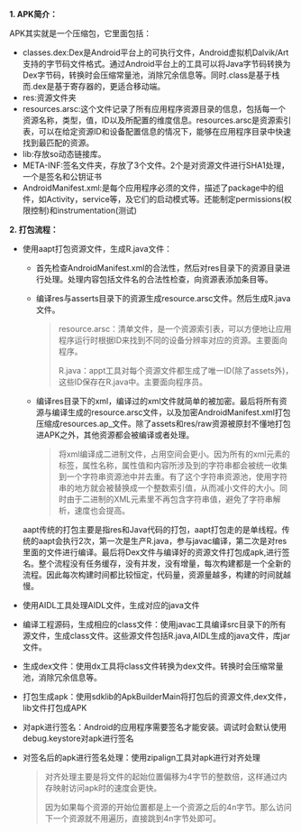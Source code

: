 **1. APK简介：**

APK其实就是一个压缩包，它里面包括：

- classes.dex:Dex是Android平台上的可执行文件，Android虚拟机Dalvik/Art支持的字节码文件格式。通过Android平台上的工具可以将Java字节码转换为Dex字节码，转换时会压缩常量池，消除冗余信息等。同时.class是基于栈而.dex是基于寄存器的，更适合移动端。
- res:资源文件夹
- resources.arsc:这个文件记录了所有应用程序资源目录的信息，包括每一个资源名称，类型，值，ID以及所配置的维度信息。resources.arsc是资源索引表，可以在给定资源ID和设备配置信息的情况下，能够在应用程序目录中快速找到最匹配的资源。
- lib:存放so动态链接库。
- META-INF:签名文件夹，存放了3个文件。2个是对资源文件进行SHA1处理，一个是签名和公钥证书
- AndroidManifest.xml:是每个应用程序必须的文件，描述了package中的组件，如Activity，service等，及它们的启动模式等。还能制定permissions(权限控制)和instrumentation(测试)

**2. 打包流程：**

- 使用aapt打包资源文件，生成R.java文件：

  - 首先检查AndroidManifest.xml的合法性，然后对res目录下的资源目录进行处理。处理内容包括文件名的合法性检查，向资源表添加条目等。

  - 编译res与asserts目录下的资源生成resource.arsc文件。然后生成R.java文件。

    > resource.arsc：清单文件，是一个资源索引表，可以方便地让应用程序运行时根据ID来找到不同的设备分辨率对应的资源。主要面向程序。
    >
    > R.java：appt工具对每个资源文件都生成了唯一ID(除了assets外)，这些ID保存在R.java中。主要面向程序员。

  - 编译res目录下的xml，编译过的xml文件就简单的被加密。最后将所有资源与编译生成的resource.arsc文件，以及加密AndroidManifest.xml打包压缩成resources.ap_文件。除了assets和res/raw资源被原封不懂地打包进APK之外，其他资源都会被编译或者处理。

    > 将xml编译成二进制文件，占用空间会更小。因为所有的xml元素的标签，属性名称，属性值和内容所涉及到的字符串都会被统一收集到一个字符串资源池中并去重。有了这个字符串资源池，使用字符串的地方就会被替换成一个整数索引值，从而减小文件的大小。同时由于二进制的XML元素里不再包含字符串值，避免了字符串解析，速度也会提高。

  aapt传统的打包主要是指res和Java代码的打包，aapt打包走的是单线程。传统的aapt会执行2次，第一次是生产R.java，参与javac编译，第二次是对res里面的文件进行编译。最后将Dex文件与编译好的资源文件打包成apk,进行签名。整个流程没有任务缓存，没有并发，没有增量，每次构建都是一个全新的流程。因此每次构建时间都比较恒定，代码量，资源量越多，构建的时间就越慢。

- 使用AIDL工具处理AIDL文件，生成对应的java文件

- 编译工程源码，生成相应的class文件：使用javac工具编译src目录下的所有源文件，生成class文件。这些源文件包括R.java,AIDL生成的java文件，库jar文件。

- 生成dex文件：使用dx工具将class文件转换为dex文件。转换时会压缩常量池，消除冗余信息等。

- 打包生成apk：使用sdklib的ApkBuilderMain将打包后的资源文件,dex文件，lib文件打包成APK

- 对apk进行签名：Android的应用程序需要签名才能安装。调试时会默认使用debug.keystore对apk进行签名

- 对签名后的apk进行签名处理：使用zipalign工具对apk进行对齐处理

  > 对齐处理主要是将文件的起始位置偏移为4字节的整数倍，这样通过内存映射访问apk时的速度会更快。
  >
  > 因为如果每个资源的开始位置都是上一个资源之后的4n字节。那么访问下一个资源就不用遍历，直接跳到4n字节处即可。